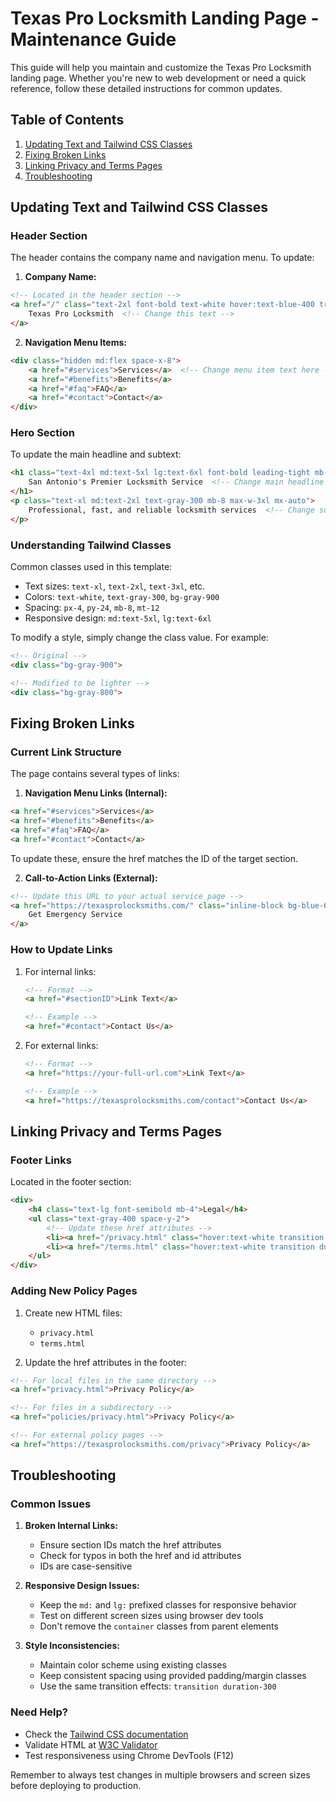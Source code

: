 # Texas Pro Locksmith Landing Page - Maintenance Guide

This guide will help you maintain and customize the Texas Pro Locksmith landing page. Whether you're new to web development or need a quick reference, follow these detailed instructions for common updates.

## Table of Contents
1. [Updating Text and Tailwind CSS Classes](#updating-text-and-tailwind-css-classes)
2. [Fixing Broken Links](#fixing-broken-links)
3. [Linking Privacy and Terms Pages](#linking-privacy-and-terms-pages)
4. [Troubleshooting](#troubleshooting)

## Updating Text and Tailwind CSS Classes

### Header Section
The header contains the company name and navigation menu. To update:

1. **Company Name:**
```html
<!-- Located in the header section -->
<a href="/" class="text-2xl font-bold text-white hover:text-blue-400 transition duration-300">
    Texas Pro Locksmith  <!-- Change this text -->
</a>
```

2. **Navigation Menu Items:**
```html
<div class="hidden md:flex space-x-8">
    <a href="#services">Services</a>  <!-- Change menu item text here -->
    <a href="#benefits">Benefits</a>
    <a href="#faq">FAQ</a>
    <a href="#contact">Contact</a>
</div>
```

### Hero Section
To update the main headline and subtext:

```html
<h1 class="text-4xl md:text-5xl lg:text-6xl font-bold leading-tight mb-6 text-white">
    San Antonio's Premier Locksmith Service  <!-- Change main headline -->
</h1>
<p class="text-xl md:text-2xl text-gray-300 mb-8 max-w-3xl mx-auto">
    Professional, fast, and reliable locksmith services  <!-- Change subheading -->
</p>
```

### Understanding Tailwind Classes
Common classes used in this template:

- Text sizes: `text-xl`, `text-2xl`, `text-3xl`, etc.
- Colors: `text-white`, `text-gray-300`, `bg-gray-900`
- Spacing: `px-4`, `py-24`, `mb-8`, `mt-12`
- Responsive design: `md:text-5xl`, `lg:text-6xl`

To modify a style, simply change the class value. For example:
```html
<!-- Original -->
<div class="bg-gray-900">

<!-- Modified to be lighter -->
<div class="bg-gray-800">
```

## Fixing Broken Links

### Current Link Structure
The page contains several types of links:

1. **Navigation Menu Links (Internal):**
```html
<a href="#services">Services</a>
<a href="#benefits">Benefits</a>
<a href="#faq">FAQ</a>
<a href="#contact">Contact</a>
```
To update these, ensure the href matches the ID of the target section.

2. **Call-to-Action Links (External):**
```html
<!-- Update this URL to your actual service page -->
<a href="https://texasprolocksmiths.com/" class="inline-block bg-blue-600">
    Get Emergency Service
</a>
```

### How to Update Links
1. For internal links:
   ```html
   <!-- Format -->
   <a href="#sectionID">Link Text</a>
   
   <!-- Example -->
   <a href="#contact">Contact Us</a>
   ```

2. For external links:
   ```html
   <!-- Format -->
   <a href="https://your-full-url.com">Link Text</a>
   
   <!-- Example -->
   <a href="https://texasprolocksmiths.com/contact">Contact Us</a>
   ```

## Linking Privacy and Terms Pages

### Footer Links
Located in the footer section:

```html
<div>
    <h4 class="text-lg font-semibold mb-4">Legal</h4>
    <ul class="text-gray-400 space-y-2">
        <!-- Update these href attributes -->
        <li><a href="/privacy.html" class="hover:text-white transition duration-300">Privacy Policy</a></li>
        <li><a href="/terms.html" class="hover:text-white transition duration-300">Terms of Service</a></li>
    </ul>
</div>
```

### Adding New Policy Pages
1. Create new HTML files:
   - `privacy.html`
   - `terms.html`

2. Update the href attributes in the footer:
```html
<!-- For local files in the same directory -->
<a href="privacy.html">Privacy Policy</a>

<!-- For files in a subdirectory -->
<a href="policies/privacy.html">Privacy Policy</a>

<!-- For external policy pages -->
<a href="https://texasprolocksmiths.com/privacy">Privacy Policy</a>
```

## Troubleshooting

### Common Issues

1. **Broken Internal Links:**
   - Ensure section IDs match the href attributes
   - Check for typos in both the href and id attributes
   - IDs are case-sensitive

2. **Responsive Design Issues:**
   - Keep the `md:` and `lg:` prefixed classes for responsive behavior
   - Test on different screen sizes using browser dev tools
   - Don't remove the `container` classes from parent elements

3. **Style Inconsistencies:**
   - Maintain color scheme using existing classes
   - Keep consistent spacing using provided padding/margin classes
   - Use the same transition effects: `transition duration-300`

### Need Help?
- Check the [Tailwind CSS documentation](https://tailwindcss.com/docs)
- Validate HTML at [W3C Validator](https://validator.w3.org/)
- Test responsiveness using Chrome DevTools (F12)

Remember to always test changes in multiple browsers and screen sizes before deploying to production.